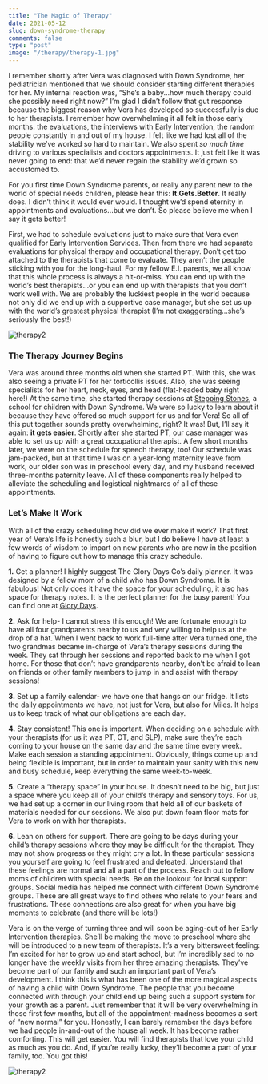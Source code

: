 ```yaml
---
title: "The Magic of Therapy"
date: 2021-05-12
slug: down-syndrome-therapy
comments: false
type: "post"
image: "/therapy/therapy-1.jpg"
---
```

I remember shortly after Vera was diagnosed with Down Syndrome, her pediatrician mentioned that we should consider starting different therapies for her.  My internal reaction was, “She’s a baby...how much therapy could she possibly need right now?”  I’m glad I didn’t follow that gut response because the biggest reason why Vera has developed so successfully is due to her therapists.  I remember how overwhelming it all felt in those early months: the evaluations, the interviews with Early Intervention, the random people constantly in and out of my house.  I felt like we had lost all of the stability we’ve worked so hard to maintain.  We also spent _so much time_ driving to various specialists and doctors appointments.  It just felt like it was never going to end: that we’d never regain the stability we’d grown so accustomed to.

For you first time Down Syndrome parents, or really any parent new to the world of special needs children, please hear this: **It.Gets.Better**.  It really does.  I didn’t think it would ever would.  I thought we’d spend eternity in appointments and evaluations...but we don’t.  So please believe me when I say it gets better!

First, we had to schedule evaluations just to make sure that Vera even qualified for Early Intervention Services. Then from there we had separate evaluations for physical therapy and occupational therapy.  Don’t get too attached to the therapists that come to evaluate.  They aren’t the people sticking with you for the long-haul.  For my fellow E.I. parents, we all know that this whole process is always a hit-or-miss.  You can end up with the world’s best therapists...or you can end up with therapists that you don’t work well with.  We are probably the luckiest people in the world because not only did we end up with a supportive case manager, but she set us up with the world’s greatest physical therapist (I’m not exaggerating...she’s seriously the best!) 

![therapy2](/therapy/therapy-2.png)

### The Therapy Journey Begins

Vera was around three months old when she started PT.  With this, she was also seeing a private PT for her torticollis issues.  Also, she was seeing specialists for her heart, neck, eyes, and head (flat-headed baby right here!) At the same time, she started therapy sessions at [Stepping Stones](http://steppingstonesschoolnj.com/), a school for children with Down Syndrome. We were so lucky to learn about it because they have offered so much support for us and for Vera! So all of this put together sounds pretty overwhelming, right?  It was!  But, I’ll say it again: **it gets easier**.  Shortly after she started PT, our case manager was able to set us up with a great occupational therapist.  A few short months later, we were on the schedule for speech therapy, too! Our schedule was jam-packed, but at that time I was on a year-long maternity leave from work, our older son was in preschool every day, and my husband received three-months paternity leave.  All of these components really helped to alleviate the scheduling and logistical nightmares of all of these appointments.  

### Let’s Make It Work

With all of the crazy scheduling how did we ever make it work?  That first year of Vera’s life is honestly such a blur, but I do believe I have at least a few words of wisdom to impart on new parents who are now in the position of having to figure out how to manage this crazy schedule.

**1.** Get a planner!  I highly suggest The Glory Days Co’s daily planner.  It was designed by a fellow mom of a child who has Down Syndrome.  It is fabulous!  Not only does it have the space for your scheduling, it also has space for therapy notes.  It is the perfect planner for the busy parent!  You can find one at [Glory Days](https://theglorydaysco.com).

**2.** Ask for help- I cannot stress this enough!  We are fortunate enough to have all four grandparents nearby to us and very willing to help us at the drop of a hat. When I went back to work full-time after Vera turned one, the two grandmas became in-charge of Vera’s therapy sessions during the week.  They sat through her sessions and reported back to me when I got home.  For those that don’t have grandparents nearby, don’t be afraid to lean on friends or other family members to jump in and assist with therapy sessions!

**3.** Set up a family calendar- we have one that hangs on our fridge.  It lists the daily appointments we have, not just for Vera, but also for Miles.  It helps us to keep track of what our obligations are each day.

**4.** Stay consistent!  This one is important.  When deciding on a schedule with your therapists (for us it was PT, OT, and SLP), make sure they’re each coming to your house on the same day and the same time every week.  Make each session a standing appointment.  Obviously, things come up and being flexible is important, but in order to maintain your sanity with this new and busy schedule, keep everything the same week-to-week.

**5.** Create a “therapy space” in your house.  It doesn’t need to be big, but just a space where you keep all of your child’s therapy and sensory toys.  For us, we had set up a corner in our living room that held all of our baskets of materials needed for our sessions.  We also put down foam floor mats for Vera to work on with her therapists.

**6.** Lean on others for support.  There are going to be days during your child’s therapy sessions where they may be difficult for the therapist.  They may not show progress or they might cry a lot.  In these particular sessions you yourself are going to feel frustrated and defeated.  Understand that these feelings are normal and all a part of the process.  Reach out to fellow moms of children with special needs.  Be on the lookout for local support groups.  Social media has helped me connect with different Down Syndrome groups.  These are all great ways to find others who relate to your fears and frustrations.  These connections are also great for when you have big moments to celebrate (and there will be lots!)

Vera is on the verge of turning three and will soon be aging-out of her Early Intervention therapies.  She’ll be making the move to preschool where she will be introduced to a new team of therapists.  It’s a very bittersweet feeling: I’m excited for her to grow up and start school, but I’m incredibly sad to no longer have the weekly visits from her three amazing therapists.  They’ve become part of our family and such an important part of Vera’s development.  I think this is what has been one of the more magical aspects of having a child with Down Syndrome.  The people that you become connected with through your child end up being such a support system for your growth as a parent.  Just remember that it will be very overwhelming in those first few months, but all of the appointment-madness becomes a sort of “new normal” for you.  Honestly, I can barely remember the days before we had people in-and-out of the house all week.  It has become rather comforting.  This will get easier.  You will find therapists that love your child as much as you do.  And, if you’re really lucky, they’ll become a part of your family, too.  You got this!

![therapy2](/therapy/therapy-3.jpg)